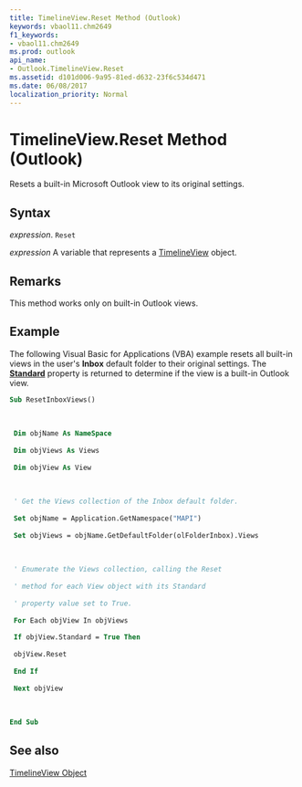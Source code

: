 ```yaml
---
title: TimelineView.Reset Method (Outlook)
keywords: vbaol11.chm2649
f1_keywords:
- vbaol11.chm2649
ms.prod: outlook
api_name:
- Outlook.TimelineView.Reset
ms.assetid: d101d006-9a95-81ed-d632-23f6c534d471
ms.date: 06/08/2017
localization_priority: Normal
---
```



# TimelineView.Reset Method (Outlook)

Resets a built-in Microsoft Outlook view to its original settings.


## Syntax

 _expression_. `Reset`

_expression_ A variable that represents a [TimelineView](./Outlook.TimelineView.md) object.


## Remarks

This method works only on built-in Outlook views.


## Example

The following Visual Basic for Applications (VBA) example resets all built-in views in the user's  **Inbox** default folder to their original settings. The **[Standard](Outlook.View.Standard.md)** property is returned to determine if the view is a built-in Outlook view.


```vb
Sub ResetInboxViews() 
 
 
 
 Dim objName As NameSpace 
 
 Dim objViews As Views 
 
 Dim objView As View 
 
 
 
 ' Get the Views collection of the Inbox default folder. 
 
 Set objName = Application.GetNamespace("MAPI") 
 
 Set objViews = objName.GetDefaultFolder(olFolderInbox).Views 
 
 
 
 ' Enumerate the Views collection, calling the Reset 
 
 ' method for each View object with its Standard 
 
 ' property value set to True. 
 
 For Each objView In objViews 
 
 If objView.Standard = True Then 
 
 objView.Reset 
 
 End If 
 
 Next objView 
 
 
 
End Sub
```


## See also


[TimelineView Object](Outlook.TimelineView.md)

